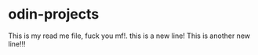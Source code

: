 # odin-projects
This is my read me file, fuck you mf!. 
this is a new line!
This is another new line!!!